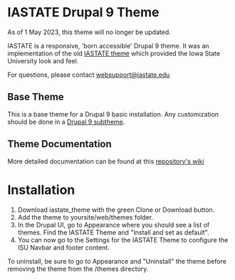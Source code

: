 # IASTATE Drupal 9 Theme

As of 1 May 2023, this theme will no longer be updated.  

IASTATE is a responsive, 'born accessible' Drupal 9 theme. It was an implementation of the old [IASTATE theme](http://theme.iastate.edu) which provided the Iowa State University look and feel.

For questions, please contact websupport@iastate.edu

## Base Theme
This is a base theme for a Drupal 9 basic installation. Any customization should be done in a [Drupal 9 subtheme](https://www.drupal.org/docs/8/theming-drupal-8/creating-a-drupal-8-sub-theme-or-sub-theme-of-sub-theme). 

## Theme Documentation
More detailed documentation can be found at this [repository's wiki](https://github.com/isubit/iastate_theme/wiki/)

# Installation
1. Download iastate_theme with the green Clone or Download button.
2. Add the theme to yoursite/web/themes folder.
3. In the Drupal UI, go to Appearance where you should see a list of themes. Find the IASTATE Theme and "Install and set as default".
4. You can now go to the Settings for the IASTATE Theme to configure the ISU Navbar and footer content.

To uninstall, be sure to go to Appearance and "Uninstall" the theme before removing the theme from the /themes directory.

